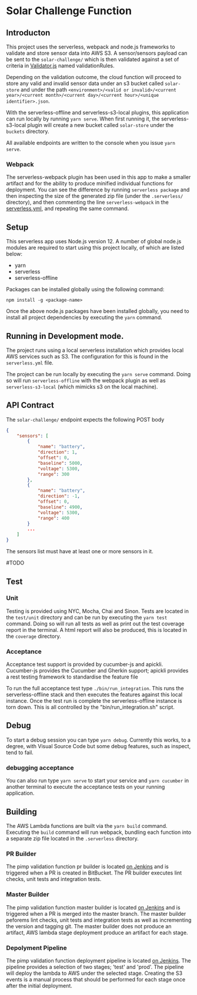 # Solar Challenge Function
  
## Introducton

This project uses the serverless, webpack and node.js frameworks to validate and store sensor data into AWS S3.
A sensor/sensors payload can be sent to the `solar-challenge/` which is then validated against a set of criteria in [Validator.js](./src/core/Validator.js) named validationRules.

Depending on the validation outcome, the cloud function will proceed to store any valid and invalid sensor data under an s3 bucket called `solar-store` and under the path `<environment>/<valid or invalid>/<current year>/<current month>/<current day>/<current hour>/<unique identifier>.json`.

With the serverless-offline and serverless-s3-local plugins, this application can run locally by running `yarn serve`. When first running it, the serverless-s3-local plugin will create a new bucket called `solar-store` under the `buckets` directory.

All available endpoints are written to the console when you issue `yarn serve`.

### Webpack

The serverless-webpack plugin has been used in this app to make a smaller artifact and for the ability to produce minified individual functions for deployment. You can see the difference by running `serverless package` and then inspecting the size of the generated zip file (under the `.serverless/` directory), and then commenting the line `serverless-webpack` in the [serverless.yml](serverless.yml), and repeating the same command.

## Setup

This serverless app uses Node.js version 12.
A number of global node.js modules are required to start using this project locally, of which are listed below:

* yarn
* serverless
* serverless-offline

Packages can be installed globally using the following command:

    npm install -g <package-name>

Once the above node.js packages have been installed globally, you need to install all project dependencies by executing the `yarn` command.

## Running in Development mode.

The project runs using a local serverless installation which provides local AWS services such as S3. The configuration for this is found in the `serverless.yml` file.

The project can be run locally by executing the `yarn serve` command. Doing so will run `serverless-offline` with the webpack plugin as well as `serverless-s3-local` (which mimicks s3 on the local machine).

## API Contract

The `solar-challenge/` endpoint expects the following POST body

```JSON
{
    "sensors": [
        {
            "name": "battery",
            "direction": 1,
            "offset": 0,
            "baseline": 5000,
            "voltage": 5300,
            "range": 300
        },
        {
            "name": "battery",
            "direction": -1,
            "offset": 0,
            "baseline": 4900,
            "voltage": 5300,
            "range": 400
        }
        ...
    ]
}
```
The sensors list must have at least one or more sensors in it.












#TODO
## Test

### Unit

Testing is provided using NYC, Mocha, Chai and Sinon. Tests are located in the `test/unit` directory and can be run by executing the `yarn test` command. Doing so will run all tests as well as print out the test coverage report in the terminal. A html report will also be produced, this is located in the `coverage` directory.

### Acceptance

Acceptance test support is provided by cucumber-js and apickli. Cucumber-js provides the Cucumber and Gherkin support; apickli provides a rest testing framework to standardise the feature file

To run the full acceptance test type `./bin/run_integration`. This runs the serverless-offline stack and then executes the features against this local instance. Once the test run is complete the serverless-offline instance is torn down. This is all controlled by the "bin/run_integration.sh" script.

## Debug

To start a debug session you can type `yarn debug`. Currently this works, to a degree, with Visual Source Code but some debug features, such as inspect, tend to fail.

### debugging acceptance

You can also run type `yarn serve` to start your service and `yarn cucumber` in another terminal to execute the acceptance tests on your running application.

## Building

The AWS Lambda functions are built via the `yarn build` command. Executing the `build` command will run webpack, bundling each function into a separate zip file located in the `.serverless` directory.

### PR Builder

The pimp validation function pr builder is located [on Jenkins](http://build.travelsupermarket.com/job/function.pimp-validator.feature/) and is triggered when a PR is created in BitBucket. The PR builder executes lint checks, unit tests and integration tests.

### Master Builder

The pimp validation function master builder is located [on Jenkins](http://build.travelsupermarket.com/job/function.pimp-validator.build/) and is triggered when a PR is merged into the master branch. The master builder peforems lint checks, unit tests and integration tests as well as incrementing the version and tagging git. The master builder does not produce an artifact, AWS lambda stage deployment produce an artifact for each stage.

### Depolyment Pipeline

The pimp validation function deployment pipeline is located [on Jenkins](http://deployment.travelsupermarket.com/job/function.pimp-validator.deploy/). The pipeline provides a selection of two stages; 'test' and 'prod'. The pipeline will deploy the lambda to AWS under the selected stage. Creating the S3 events is a manual process that should be performed for each stage once after the initial deployment.